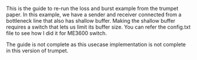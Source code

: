 This is the guide to re-run the loss and burst example from the trumpet paper. In this example, we have a sender and receiver connected from a bottleneck line that also has shallow buffer. Making the shallow buffer requires a switch that lets us limit its buffer size. You can refer the config.txt file to see how I did it for ME3600 switch.

The guide is not complete as this usecase implementation is not complete in this version of trumpet.
